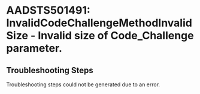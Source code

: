 
# AADSTS501491: InvalidCodeChallengeMethodInvalidSize - Invalid size of Code_Challenge parameter.


## Troubleshooting Steps
Troubleshooting steps could not be generated due to an error.